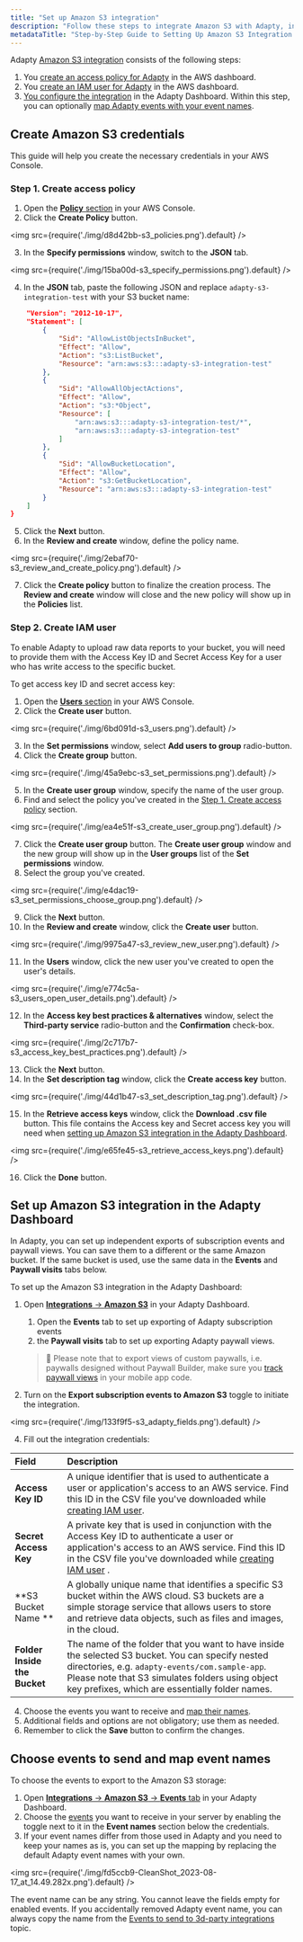 ```yaml
---
title: "Set up Amazon S3 integration"
description: "Follow these steps to integrate Amazon S3 with Adapty, including creating an access policy and IAM user in the AWS dashboard, and configuring the integration in the Adapty Dashboard for exporting events and paywall view"
metadataTitle: "Step-by-Step Guide to Setting Up Amazon S3 Integration with Adapty"
---
```


Adapty [Amazon S3 integration](s3-exports) consists of the following steps:

1. You [create an access policy for Adapty](set-up-amazon-s3#step-1-create-access-policy) in the AWS dashboard.
2. You [create an IAM user for Adapty](set-up-amazon-s3#step-2-create-iam-user) in the AWS dashboard.
3. [You configure the integration](set-up-amazon-s3#set-up-amazon-s3-integration-in-the-adapty-dashboard) in the Adapty Dashboard. Within this step, you can optionally [map Adapty events with your event names](set-up-amazon-s3#choose-events-to-send-and-map-event-names).

## Create Amazon S3 credentials

This guide will help you create the necessary credentials in your AWS Console.

### Step 1\. Create access policy

1. Open the [**Policy** section](https://console.aws.amazon.com/iamv2/home?region=us-east-1#/policies) in your AWS Console.
2. Click the **Create Policy** button.


<img
  src={require('./img/d8d42bb-s3_policies.png').default}
/>





3. In the **Specify permissions** window, switch to the **JSON** tab.


<img
  src={require('./img/15ba00d-s3_specify_permissions.png').default}
/>





4. In the **JSON** tab, paste the following JSON and replace `adapty-s3-integration-test` with your S3 bucket name: 

```json title="title="{""
    "Version": "2012-10-17",
    "Statement": [
        {
            "Sid": "AllowListObjectsInBucket",
            "Effect": "Allow",
            "Action": "s3:ListBucket",
            "Resource": "arn:aws:s3:::adapty-s3-integration-test"
        },
        {
            "Sid": "AllowAllObjectActions",
            "Effect": "Allow",
            "Action": "s3:*Object",
            "Resource": [
                "arn:aws:s3:::adapty-s3-integration-test/*",
                "arn:aws:s3:::adapty-s3-integration-test"
            ]
        },
        {
            "Sid": "AllowBucketLocation",
            "Effect": "Allow",
            "Action": "s3:GetBucketLocation",
            "Resource": "arn:aws:s3:::adapty-s3-integration-test"
        }
    ]
}
```

5. Click the **Next** button.
6. In the **Review and create** window, define the policy name.


<img
  src={require('./img/2ebaf70-s3_review_and_create_policy.png').default}
/>





7. Click the **Create policy** button to finalize the creation process. The **Review and create** window will close and the new policy will show up in the **Policies** list.

### Step 2\. Create IAM user

To enable Adapty to upload raw data reports to your bucket, you will need to provide them with the Access Key ID and Secret Access Key for a user who has write access to the specific bucket. 

To get access key ID and secret access key: 

1. Open the [**Users** section](https://console.aws.amazon.com/iamv2/home#/users) in your AWS Console.
2. Click the **Create user** button.


<img
  src={require('./img/6bd091d-s3_users.png').default}
/>





3. In the **Set permissions** window, select **Add users to group** radio-button.
4. Click the **Create group** button.


<img
  src={require('./img/45a9ebc-s3_set_permissions.png').default}
/>





5. In the **Create user group** window, specify the name of the user group.
6. Find and select the policy you've created in the [Step 1. Create access policy](set-up-amazon-s3#step-1-create-access-policy) section.


<img
  src={require('./img/ea4e51f-s3_create_user_group.png').default}
/>





7. Click the **Create user group** button. The **Create user group** window and the new group will show up in the **User groups** list of the **Set permissions** window.
8. Select the group you've created.


<img
  src={require('./img/e4dac19-s3_set_permissions_choose_group.png').default}
/>





9. Click the **Next** button.
10. In the **Review and create** window, click the **Create user** button.


<img
  src={require('./img/9975a47-s3_review_new_user.png').default}
/>





11. In the **Users** window, click the new user you've created to open the user's details.


<img
  src={require('./img/e774c5a-s3_users_open_user_details.png').default}
/>





12. In the **Access key best practices & alternatives** window, select the **Third-party service** radio-button and the **Confirmation** check-box.


<img
  src={require('./img/2c717b7-s3_access_key_best_practices.png').default}
/>





13. Click the **Next** button.
14. In the **Set description tag** window, click the **Create access key** button.


<img
  src={require('./img/44d1b47-s3_set_description_tag.png').default}
/>





15. In the **Retrieve access keys** window, click the **Download .csv file** button. This file contains the Access key and Secret access key you will need when [setting up Amazon S3 integration in the Adapty Dashboard](set-up-amazon-s3#set-up-amazon-s3-integration-in-the-adapty-dashboard).


<img
  src={require('./img/e65fe45-s3_retrieve_access_keys.png').default}
/>





16. Click the **Done** button.

## Set up Amazon S3 integration in the Adapty Dashboard

In Adapty, you can set up independent exports of subscription events and paywall views. You can save them to a different or the same Amazon bucket. If the same bucket is used, use the same data in the **Events** and **Paywall visits** tabs below.

To set up the Amazon S3 integration in the Adapty Dashboard:

1. Open [**Integrations** -> **Amazon S3**](https://app.adapty.io/integrations/s3) in your Adapty Dashboard. 

   1. Open the **Events** tab  to set up exporting of Adapty subscription events 
   2. the **Paywall visits** tab to set up exporting Adapty paywall views.

   > 📘 Please note that to export views of custom paywalls, i.e. paywalls designed without Paywall Builder, make sure you [track paywall views](present-remote-config-paywalls#track-paywall-view-events) in your mobile app code.



3. Turn on the **Export subscription events to Amazon S3** toggle to initiate the integration.

   
<img
  src={require('./img/133f9f5-s3_adapty_fields.png').default}
/>



4. Fill out the integration credentials:

| Field                        | Description                                                                                                                                                                                                                                                |
| :--------------------------- | :--------------------------------------------------------------------------------------------------------------------------------------------------------------------------------------------------------------------------------------------------------- |
| **Access Key ID**            | A unique identifier that is used to authenticate a user or application's access to an AWS service.  Find this ID in the CSV file you've downloaded while [creating IAM user](set-up-amazon-s3#step-2-create-iam-user).                                 |
| **Secret Access Key**        | A private key that is used in conjunction with the Access Key ID to authenticate a user or application's access to an AWS service. Find this ID in the CSV file you've downloaded while [creating IAM user](set-up-amazon-s3#step-2-create-iam-user) . |
| **S3 Bucket Name **          | A globally unique name that identifies a specific S3 bucket within the AWS cloud. S3 buckets are a simple storage service that allows users to store and retrieve data objects, such as files and images, in the cloud.                                    |
| **Folder Inside the Bucket** | The name of the folder that you want to have inside the selected S3 bucket. You can specify nested directories, e.g. `adapty-events/com.sample-app`. Please note that S3 simulates folders using object key prefixes, which are essentially folder names.  |

4. Choose the events you want to receive and [map their names](set-up-amazon-s3#choose-events-to-send-and-map-event-names).
5. Additional fields and options are not obligatory; use them as needed. 
6. Remember to click the **Save** button to confirm the changes.

## Choose events to send and map event names

To choose the events to export to the Amazon S3 storage:

1. Open [**Integrations** -> **Amazon S3** -> **Events** tab](https://app.adapty.io/integrations/s3) in your Adapty Dashboard.
2. Choose the [events](events) you want to receive in your server by enabling the toggle next to it in the **Event names** section below the credentials. 
3. If your event names differ from those used in Adapty and you need to keep your names as is, you can set up the mapping by replacing the default Adapty event names with your own.


<img
  src={require('./img/fd5ccb9-CleanShot_2023-08-17_at_14.49.282x.png').default}
/>





The event name can be any string. You cannot leave the fields empty for enabled events. If you accidentally removed Adapty event name, you can always copy the name from the [Events to send to 3d-party integrations](events) topic.